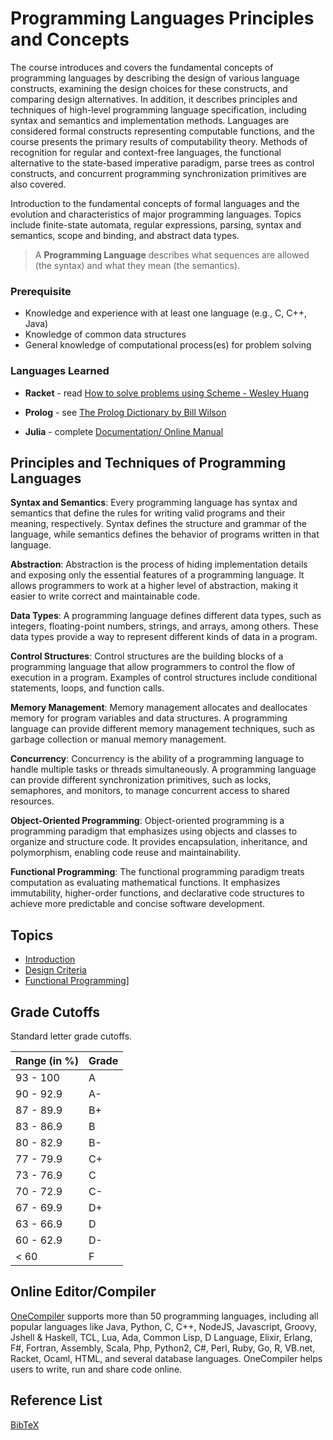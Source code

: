 # Programming Languages Principles and Concepts

The course introduces and covers the fundamental concepts of programming languages by describing the design of various language constructs, examining the design choices for these constructs, and comparing design alternatives.  In addition, it describes principles and techniques of high-level programming language specification, including syntax and semantics and implementation methods. Languages are considered formal constructs representing computable functions, and the course presents the primary results of computability theory. Methods of recognition for regular and context-free languages, the functional alternative to the state-based imperative paradigm, parse trees as control constructs, and concurrent programming synchronization primitives are also covered.


Introduction to the fundamental concepts of formal languages and the evolution and characteristics of major programming languages. Topics include finite-state automata, regular expressions, parsing, syntax and semantics, scope and binding, and abstract data types.  



> A **Programming Language** describes what sequences are allowed (the syntax) and what they mean (the semantics).


### Prerequisite
* Knowledge and experience with at least one language (e.g., C, C++, Java)
* Knowledge of common data structures
* General knowledge of computational process(es) for problem solving


### Languages Learned

* __Racket__ - read [How to solve problems using Scheme - Wesley Huang](http://kyleburke.info/DB/4640/scheme.pdf) 

* __Prolog__ - see [The Prolog Dictionary by Bill Wilson](http://www.cse.unsw.edu.au/~billw/prologdict.html)

* __Julia__ - complete [Documentation/ Online Manual](https://docs.julialang.org/en/v1/)


## Principles and Techniques of Programming Languages

**Syntax and Semantics**: Every programming language has syntax and semantics that define the rules for writing valid programs and their meaning, respectively. Syntax defines the structure and grammar of the language, while semantics defines the behavior of programs written in that language.

**Abstraction**: Abstraction is the process of hiding implementation details and exposing only the essential features of a programming language. It allows programmers to work at a higher level of abstraction, making it easier to write correct and maintainable code.

**Data Types**: A programming language defines different data types, such as integers, floating-point numbers, strings, and arrays, among others. These data types provide a way to represent different kinds of data in a program.

**Control Structures**: Control structures are the building blocks of a programming language that allow programmers to control the flow of execution in a program. Examples of control structures include conditional statements, loops, and function calls.

**Memory Management**: Memory management allocates and deallocates memory for program variables and data structures. A programming language can provide different memory management techniques, such as garbage collection or manual memory management.

**Concurrency**: Concurrency is the ability of a programming language to handle multiple tasks or threads simultaneously. A programming language can provide different synchronization primitives, such as locks, semaphores, and monitors, to manage concurrent access to shared resources.

**Object-Oriented Programming**: Object-oriented programming is a programming paradigm that emphasizes using objects and classes to organize and structure code. It provides encapsulation, inheritance, and polymorphism, enabling code reuse and maintainability.

**Functional Programming**: The functional programming paradigm treats computation as evaluating mathematical functions. It emphasizes immutability, higher-order functions, and declarative code structures to achieve more predictable and concise software development.

## Topics

* [Introduction](topics/c1_intro.md)
* [Design Criteria](topics/c2_design_criteria.md)
* [Functional Programming](topics/c3_fp.md)]


<!-- Schedule/Topics Sequence  -->
<!-- LECTURE SUMMARIES

1. Introduction - Why study programming languages?  

2. 
-->

## Grade Cutoffs

Standard letter grade cutoffs.


| Range (in %)                   | Grade |
|--------------------------------|--------|
| 93 - 100                       |   A    |
| 90 - 92.9                      |   A-   |
| 87 - 89.9                      |   B+   |
| 83 - 86.9                      |   B    |
| 80 - 82.9                      |   B-   |
| 77 - 79.9                      |   C+   |
| 73 - 76.9                      |   C    |
| 70 - 72.9                      |   C-   |
| 67 - 69.9                      |   D+   |
| 63 - 66.9                      |   D    |
| 60 - 62.9                      |   D-   |
| < 60                           |   F    |


## Online Editor/Compiler
[OneCompiler](https://onecompiler.com) supports more than 50 programming languages, including all popular languages like Java, Python, C, C++, NodeJS, Javascript, Groovy, Jshell & Haskell, TCL, Lua, Ada, Common Lisp, D Language, Elixir, Erlang, F#, Fortran, Assembly, Scala, Php, Python2, C#, Perl, Ruby, Go, R, VB.net, Racket, Ocaml, HTML, and several database languages.  OneCompiler helps users to write, run and share code online.




## Reference List

[BibTeX](references.md)



<!-- https://docs.racket-lang.org/guide/syntax-overview.html#%28part._.Identifiers%29 -->


<!-- ## Language References -->
<!-- Various Resources -->
<!-- https://www.public.asu.edu/~ychen10/book/IntroPl.html -->
<!-- https://www.public.asu.edu/~ychen10/teaching/cse240/SyllabusInfoCSE240.pdf -->
